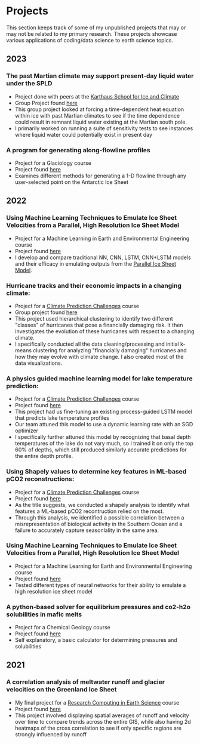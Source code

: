 # Projects

This section keeps track of some of my unpublished projects that may or may not be related to my primary research. These projects showcase various applications of coding/data science to earth science topics. 

## 2023
### The past Martian climate may support present-day liquid water under the SPLD
- Project done with peers at the [Karthaus School for Ice and Climate](https://www.projects.science.uu.nl/iceclimate/karthaus/)
- Group Project found [here](https://github.com/glugeorge/random-analysis-projects/tree/main/Mars%20Ice)
- This group project looked at forcing a time-dependent heat equation within ice with past Martian climates to see if the time dependence could result in remnant liquid water existing at the Martian south pole. 
- I primarily worked on running a suite of sensitivity tests to see instances where liquid water could potentially exist in present day

### A program for generating along-flowline profiles
- Project for a Glaciology course
- Project found [here](https://github.com/glugeorge/flowline_picker)
- Examines different methods for generating a 1-D flowline through any user-selected point on the Antarctic Ice Sheet

## 2022
### Using Machine Learning Techniques to Emulate Ice Sheet Velocities from a Parallel, High Resolution Ice Sheet Model
- Project for a Machine Learning in Earth and Environmental Engineering course
- Project found [here](https://github.com/glugeorge/ML_2022_project)
- I develop and compare traditional NN, CNN, LSTM, CNN+LSTM models and their efficacy in emulating outputs from the [Parallel Ice Sheet Model](). 

### Hurricane tracks and their economic impacts in a changing climate:  
- Project for a [Climate Prediction Challenges](https://leap.columbia.edu/) course
- Group project found [here](https://github.com/katelmarsh/hurricanes_climate_pred)
- This project used hierarchical clustering to identify two different "classes" of hurricanes that pose a financially damaging risk. It then investigates the evolution of these hurricanes with respect to a changing climate.
- I specifically conducted all the data cleaning/processing and initial k-means clustering for analyzing "financially damaging" hurricanes and how they may evolve with climate change. I also created most of the data visualizations. 

### A physics guided machine learning model for lake temperature prediction:
- Project for a [Climate Prediction Challenges](https://leap.columbia.edu/) course
- Project found [here](https://github.com/glugeorge/random-analysis-projects/tree/main/Physics%20Guided%20Machine%20Learning%20for%20a%20Lake%20Stratification%20Model)
- This project had us fine-tuning an existing process-guided LSTM model that predicts lake temperature profiles
- Our team attuned this model to use a dynamic learning rate with an SGD optimizer
- I specifically further attuned this model by recognizing that basal depth temperatures of the lake do not vary much, so I trained it on only the top 60% of depths, which still produced similarly accurate predictions for the entire depth profile.

### Using Shapely values to determine key features in ML-based pCO2 reconstructions:
- Project for a [Climate Prediction Challenges](https://leap.columbia.edu/) course
- Project found [here](https://drive.google.com/drive/folders/1WGnPMq1IwLkD8u0ECPCzE4b72HvASTyE?usp=sharing)
- As the title suggests, we conducted a shapely analysis to identify what features a ML-based pCO2 recontruction relied on the most.
- Through this analysis, we identified a possible correlation between a misrepresentation of biological activity in the Southern Ocean and a failure to accurately capture seasonlality in the same area.

### Using Machine Learning Techniques to Emulate Ice Sheet Velocities from a Parallel, High Resolution Ice Sheet Model
- Project for a Machine Learning for Earth and Environmental Engineering course
- Project found [here](https://github.com/glugeorge/ML_2022_project)
- Tested different types of neural networks for their ability to emulate a high resolution ice sheet model

### A python-based solver for equilibrium pressures and co2-h2o solubilities in mafic melts
- Project for a Chemical Geology course
- Project found [here](https://github.com/glugeorge/chemgeo)
- Self explanatory, a basic calculator for determining pressures and solubilities

## 2021
### A correlation analysis of meltwater runoff and glacier velocities on the Greenland Ice Sheet
- My final project for a [Research Computing in Earth Science](https://earth-env-data-science.github.io/intro.html) course
- Project found [here](https://github.com/glugeorge/rces-project)
- This project involved displaying spatial averages of runoff and velocity over time to compare trends across the entire GIS, while also having 2d heatmaps of the cross correlation to see if only specific regions are strongly influenced by runoff


